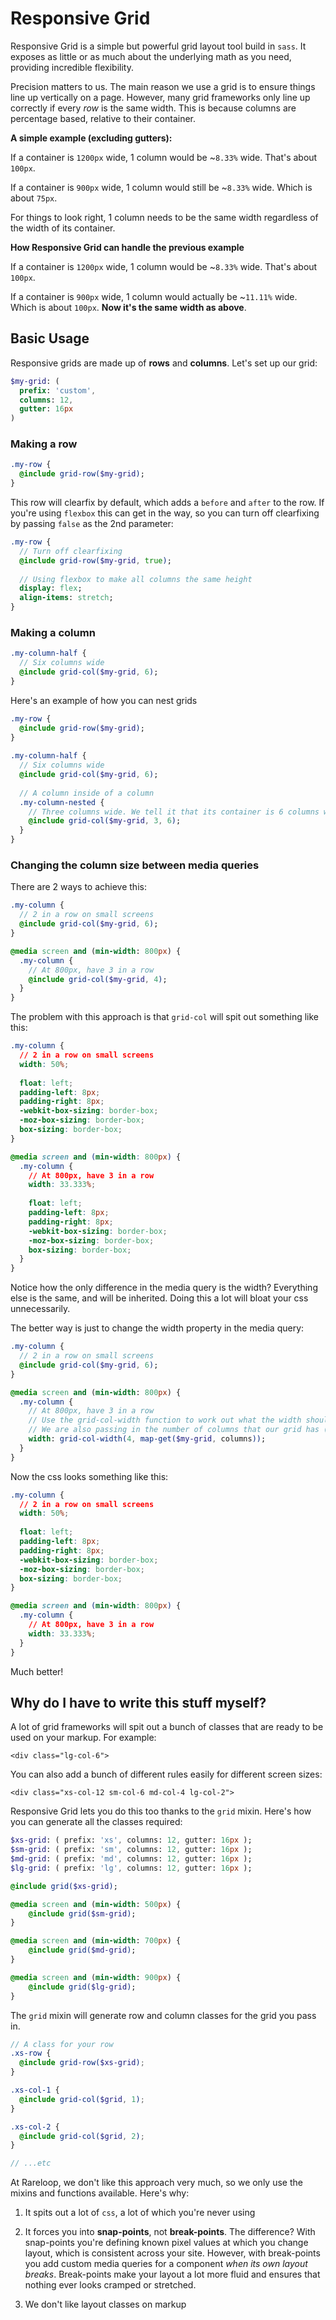 # Responsive Grid

Responsive Grid is a simple but powerful grid layout tool build in `sass`. It exposes as little or as much about the underlying math as you need, providing incredible flexibility.

Precision matters to us. The main reason we use a grid is to ensure things line up vertically on a page. However, many grid frameworks only line up correctly if every _row_ is the same width. This is because columns are percentage based, relative to their container.

**A simple example (excluding gutters):**

If a container is `1200px` wide, 1 column would be ~`8.33%` wide. That's about `100px`.

If a container is `900px` wide, 1 column would still be ~`8.33%` wide. Which is about `75px`.

For things to look right, 1 column needs to be the same width regardless of the width of its container.

**How Responsive Grid can handle the previous example**

If a container is `1200px` wide, 1 column would be ~`8.33%` wide. That's about `100px`.

If a container is `900px` wide, 1 column would actually be ~`11.11%` wide. Which is about `100px`. **Now it's the same width as above**.

## Basic Usage

Responsive grids are made up of **rows** and **columns**. Let's set up our grid:

```sass
$my-grid: (
  prefix: 'custom',
  columns: 12,
  gutter: 16px
)
```

### Making a row

```sass
.my-row {
  @include grid-row($my-grid);
}
```

This row will clearfix by default, which adds a `before` and `after` to the row. If you're using `flexbox` this can get in the way, so you can turn off clearfixing by passing `false` as the 2nd parameter:

```sass
.my-row {
  // Turn off clearfixing
  @include grid-row($my-grid, true);
  
  // Using flexbox to make all columns the same height
  display: flex;
  align-items: stretch;
}
```

### Making a column

```sass
.my-column-half {
  // Six columns wide
  @include grid-col($my-grid, 6);
}
```

Here's an example of how you can nest grids

```sass
.my-row {
  @include grid-row($my-grid);
}
  
.my-column-half {
  // Six columns wide
  @include grid-col($my-grid, 6);
  
  // A column inside of a column
  .my-column-nested {
    // Three columns wide. We tell it that its container is 6 columns wide, to ensure it's the correct size
    @include grid-col($my-grid, 3, 6);
  }
}
```

### Changing the column size between media queries

There are 2 ways to achieve this:

```sass
.my-column {
  // 2 in a row on small screens
  @include grid-col($my-grid, 6);
}

@media screen and (min-width: 800px) {
  .my-column {
    // At 800px, have 3 in a row
    @include grid-col($my-grid, 4);
  }
}
```

The problem with this approach is that `grid-col` will spit out something like this:

```css
.my-column {
  // 2 in a row on small screens
  width: 50%;
  
  float: left;
  padding-left: 8px;
  padding-right: 8px;
  -webkit-box-sizing: border-box;
  -moz-box-sizing: border-box;
  box-sizing: border-box;
}

@media screen and (min-width: 800px) {
  .my-column {
    // At 800px, have 3 in a row
    width: 33.333%;
    
    float: left;
    padding-left: 8px;
    padding-right: 8px;
    -webkit-box-sizing: border-box;
    -moz-box-sizing: border-box;
    box-sizing: border-box;
  }
}
```

Notice how the only difference in the media query is the width? Everything else is the same, and will be inherited. Doing this a lot will bloat your css unnecessarily.

The better way is just to change the width property in the media query:

```sass
.my-column {
  // 2 in a row on small screens
  @include grid-col($my-grid, 6);
}

@media screen and (min-width: 800px) {
  .my-column {
    // At 800px, have 3 in a row
    // Use the grid-col-width function to work out what the width should be for 4 columns
    // We are also passing in the number of columns that our grid has (i.e. 12)
    width: grid-col-width(4, map-get($my-grid, columns));
  }
}
```

Now the css looks something like this:

```css
.my-column {
  // 2 in a row on small screens
  width: 50%;
  
  float: left;
  padding-left: 8px;
  padding-right: 8px;
  -webkit-box-sizing: border-box;
  -moz-box-sizing: border-box;
  box-sizing: border-box;
}

@media screen and (min-width: 800px) {
  .my-column {
    // At 800px, have 3 in a row
    width: 33.333%;
  }
}
```

Much better!

## Why do I have to write this stuff myself?

A lot of grid frameworks will spit out a bunch of classes that are ready to be used on your markup. For example:

`<div class="lg-col-6">`

You can also add a bunch of different rules easily for different screen sizes:

`<div class="xs-col-12 sm-col-6 md-col-4 lg-col-2">`

Responsive Grid lets you do this too thanks to the `grid` mixin. Here's how you can generate all the classes required:

```sass
$xs-grid: ( prefix: 'xs', columns: 12, gutter: 16px );
$sm-grid: ( prefix: 'sm', columns: 12, gutter: 16px );
$md-grid: ( prefix: 'md', columns: 12, gutter: 16px );
$lg-grid: ( prefix: 'lg', columns: 12, gutter: 16px );

@include grid($xs-grid);

@media screen and (min-width: 500px) {
    @include grid($sm-grid);
}

@media screen and (min-width: 700px) {
    @include grid($md-grid);
}

@media screen and (min-width: 900px) {
    @include grid($lg-grid);
}
```

The `grid` mixin will generate row and column classes for the grid you pass in.

```scss
// A class for your row
.xs-row {
  @include grid-row($xs-grid);
}

.xs-col-1 {
  @include grid-col($grid, 1);
}

.xs-col-2 {
  @include grid-col($grid, 2);
}

// ...etc
```

At Rareloop, we don't like this approach very much, so we only use the mixins and functions available. Here's why:

1) It spits out a lot of `css`, a lot of which you're never using

2) It forces you into **snap-points**, not **break-points**. The difference? With snap-points you're defining known pixel values at which you change layout, which is consistent across your site. However, with break-points you add custom media queries for a component _when its own layout breaks_. Break-points make your layout a lot more fluid and ensures that nothing ever looks cramped or stretched.

3) We don't like layout classes on markup
